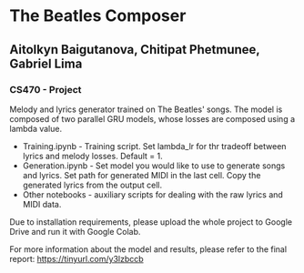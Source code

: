 # The Beatles Composer
## Aitolkyn Baigutanova, Chitipat Phetmunee, Gabriel Lima
### CS470 - Project

Melody and lyrics generator trained on The Beatles' songs. The model is composed of two parallel GRU models, whose losses are composed using a lambda value.

* Training.ipynb - Training script. Set lambda_lr for thr tradeoff between lyrics and melody losses. Default = 1.
* Generation.ipynb - Set model you would like to use to generate songs and lyrics. Set path for generated MIDI in the last cell. Copy the generated lyrics from the output cell.
* Other notebooks - auxiliary scripts for dealing with the raw lyrics and MIDI data.

Due to installation requirements, please upload the whole project to Google Drive and run it with Google Colab.

For more information about the model and results, please refer to the final report: https://tinyurl.com/y3lzbccb